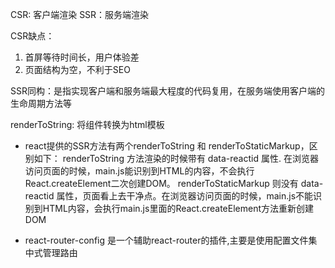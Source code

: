 CSR: 客户端渲染
SSR：服务端渲染

CSR缺点：
  1. 首屏等待时间长，用户体验差
  2. 页面结构为空，不利于SEO

SSR同构：是指实现客户端和服务端最大程度的代码复用，在服务端使用客户端的生命周期方法等

renderToString: 将组件转换为html模板

- react提供的SSR方法有两个renderToString 和 renderToStaticMarkup，区别如下：
renderToString 方法渲染的时候带有 data-reactid 属性. 在浏览器访问页面的时候，main.js能识别到HTML的内容，不会执行React.createElement二次创建DOM。
renderToStaticMarkup 则没有 data-reactid 属性，页面看上去干净点。在浏览器访问页面的时候，main.js不能识别到HTML内容，会执行main.js里面的React.createElement方法重新创建DOM

- react-router-config 是一个辅助react-router的插件,主要是使用配置文件集中式管理路由